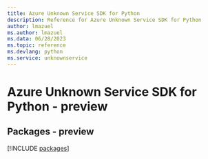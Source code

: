 ```yaml
---
title: Azure Unknown Service SDK for Python
description: Reference for Azure Unknown Service SDK for Python
author: lmazuel
ms.author: lmazuel
ms.data: 06/28/2023
ms.topic: reference
ms.devlang: python
ms.service: unknownservice
---
```

# Azure Unknown Service SDK for Python - preview
## Packages - preview
[!INCLUDE [packages](unknown-service-index.md)]